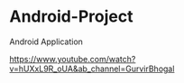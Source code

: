 # Android-Project
Android Application
  
https://www.youtube.com/watch?v=hUXxL9R_oUA&ab_channel=GurvirBhogal
